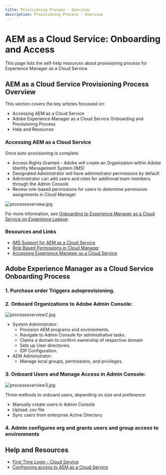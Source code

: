 ```yaml
---
title: Provisioning Process - Overview
description: Provisioning Process - Overview
---
```


# AEM as a Cloud Service: Onboarding and Access

This page lists the self-help resources about provisioning process for Experience Manager as a Cloud Service.

## AEM as a Cloud Service Provisioning Process Overview

This section covers the key articles focussed on:

* Accessing AEM as a Cloud Service
* Adobe Experience Manager as a Cloud Service Onboarding and Provisioning Process
* Help and Resources


### Accessing AEM as a Cloud Service

Once auto-provisioning is complete:

* Access Rights Granted – Adobe will create an Organization within Adobe Identity Management System (IMS)
* Designated Administrator will have administrator permissions by default
* Administrator can add users and roles for additional team members through the Admin Console
* Review role-based permissions for users to determine permission assignments in Cloud Manager

![processoverview.jpg](assets/processOverview.jpg)
 

For more information, see [Onboarding to Experience Manager as a Cloud Service on Experience League](https://experienceleague.adobe.com/docs/experience-manager-cloud-service/onboarding/home.html).

### Resources and Links

* [IMS Support for AEM as a Cloud Service](https://experienceleague.adobe.com/docs/experience-manager-cloud-service/security/ims-support.html)   
* [Role Based Permissions in Cloud Manager](https://experienceleague.adobe.com/docs/experience-manager-cloud-service/onboarding/what-is-required/role-based-permissions.html?lang=en#what-is-required)  
* [Accessing Experience Manager as a Cloud Service](https://experienceleague.adobe.com/docs/experience-manager-cloud-service/onboarding/getting-access/navigation.html?lang=en#getting-access)  


## Adobe Experience Manager as a Cloud Service Onboarding Process

### 1. Purchase order Triggers autoprovisioning. 

### 2. Onboard Organizations to Adobe Admin Console:

![processoverview2.jpg](assets/processOverview2.jpg) 

* System Administrator:  
    * Provision AEM programs and environments.
    * Navigate to Admin Console for administrative tasks.  
    * Claims a domain to confirm ownership of respective domain  
    * Sets up User directories.  
    * IDP Configuration.
* AEM Administrator:  
    * Manage local groups, permissions, and privileges.

### 3. Onboard Users and Manage Access in Admin Console:
 
![processoverview3.jpg](assets/processOverview3.jpg) 

Three methods to onboard users, depending on size and preference:
* Manually create users in Admin Console
* Upload .csv file
* Sync users from enterprise Active
Directory

### 4. Admin configures org and grants users and group access to environments  
 
## Help and Resources  

* [First Time Login - Cloud Service](/help/journey-onboarding/sysadmin/learning-path-aem-users.md)  
* [Configuring access to AEM as a Cloud Service](https://experienceleague.adobe.com/docs/experience-manager-learn/cloud-service/accessing/overview.html?lang=en#accessing)
